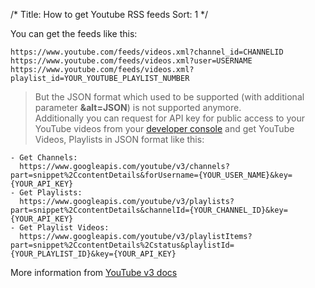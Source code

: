 /*
Title: How to get Youtube RSS feeds
Sort: 1
*/

You can get the feeds like this:
```
https://www.youtube.com/feeds/videos.xml?channel_id=CHANNELID
https://www.youtube.com/feeds/videos.xml?user=USERNAME
https://www.youtube.com/feeds/videos.xml?playlist_id=YOUR_YOUTUBE_PLAYLIST_NUMBER
```

> But the JSON format which used to be supported (with additional parameter **&alt=JSON**) is not supported anymore.  
> Additionally you can request for API key for public access to your YouTube videos from your [developer console](https://console.developers.google.com/) and get YouTube Videos, Playlists in JSON format like this:

```
- Get Channels:
  https://www.googleapis.com/youtube/v3/channels?part=snippet%2CcontentDetails&forUsername={YOUR_USER_NAME}&key={YOUR_API_KEY}
- Get Playlists:
  https://www.googleapis.com/youtube/v3/playlists?part=snippet%2CcontentDetails&channelId={YOUR_CHANNEL_ID}&key={YOUR_API_KEY}
- Get Playlist Videos:
  https://www.googleapis.com/youtube/v3/playlistItems?part=snippet%2CcontentDetails%2Cstatus&playlistId={YOUR_PLAYLIST_ID}&key={YOUR_API_KEY}
```

More information from [YouTube v3 docs](https://developers.google.com/youtube/v3/guides/implementation/videos)
